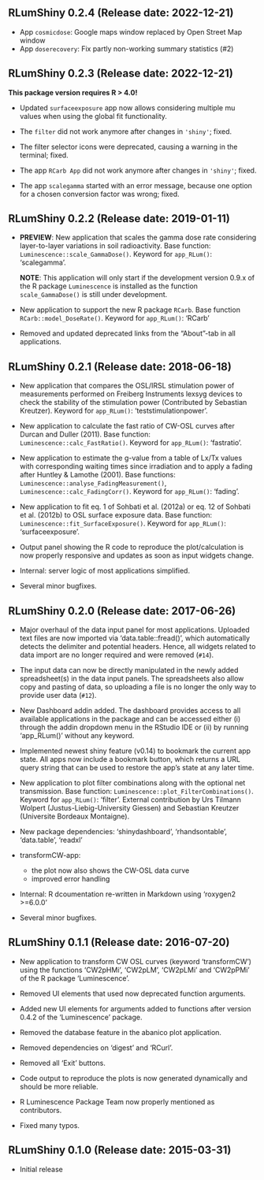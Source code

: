 
<!-- NEWS.md was auto-generated by NEWS.Rmd. Please DO NOT edit by hand!-->

## RLumShiny 0.2.4 (Release date: 2022-12-21)

- App `cosmicdose`: Google maps window replaced by Open Street Map
  window
- App `doserecovery`: Fix partly non-working summary statistics (#2)

## RLumShiny 0.2.3 (Release date: 2022-12-21)

**This package version requires R \> 4.0!**

- Updated `surfaceexposure` app now allows considering multiple mu
  values when using the global fit functionality.

- The `filter` did not work anymore after changes in `'shiny'`; fixed.

- The filter selector icons were deprecated, causing a warning in the
  terminal; fixed.

- The app `RCarb App` did not work anymore after changes in `'shiny'`;
  fixed.

- The app `scalegamma` started with an error message, because one option
  for a chosen conversion factor was wrong; fixed.

## RLumShiny 0.2.2 (Release date: 2019-01-11)

- **PREVIEW**: New application that scales the gamma dose rate
  considering layer-to-layer variations in soil radioactivity. Base
  function: `Luminescence::scale_GammaDose()`. Keyword for `app_RLum()`:
  ‘scalegamma’.

  **NOTE**: This application will only start if the development version
  0.9.x of the R package `Luminescence` is installed as the function
  `scale_GammaDose()` is still under development.

- New application to support the new R package `RCarb`. Base function
  `RCarb::model_DoseRate()`. Keyword for `app_RLum()`: ‘RCarb’

- Removed and updated deprecated links from the “About”-tab in all
  applications.

## RLumShiny 0.2.1 (Release date: 2018-06-18)

- New application that compares the OSL/IRSL stimulation power of
  measurements performed on Freiberg Instruments lexsyg devices to check
  the stability of the stimulation power (Contributed by Sebastian
  Kreutzer). Keyword for `app_RLum()`: ‘teststimulationpower’.

- New application to calculate the fast ratio of CW-OSL curves after
  Durcan and Duller (2011). Base function:
  `Luminescence::calc_FastRatio()`. Keyword for `app_RLum()`:
  ‘fastratio’.

- New application to estimate the g-value from a table of Lx/Tx values
  with corresponding waiting times since irradiation and to apply a
  fading after Huntley & Lamothe (2001). Base functions:
  `Luminescence::analyse_FadingMeasurement()`,
  `Luminescence::calc_FadingCorr()`. Keyword for `app_RLum()`: ‘fading’.

- New application to fit eq. 1 of Sohbati et al. (2012a) or eq. 12 of
  Sohbati et al. (2012b) to OSL surface exposure data. Base function:
  `Luminescence::fit_SurfaceExposure()`. Keyword for `app_RLum()`:
  ‘surfaceexposure’.

- Output panel showing the R code to reproduce the plot/calculation is
  now properly responsive and updates as soon as input widgets change.

- Internal: server logic of most applications simplified.

- Several minor bugfixes.

## RLumShiny 0.2.0 (Release date: 2017-06-26)

- Major overhaul of the data input panel for most applications. Uploaded
  text files are now imported via ‘data.table::fread()’, which
  automatically detects the delimiter and potential headers. Hence, all
  widgets related to data import are no longer required and were removed
  (`#14`).

- The input data can now be directly manipulated in the newly added
  spreadsheet(s) in the data input panels. The spreadsheets also allow
  copy and pasting of data, so uploading a file is no longer the only
  way to provide user data (`#12`).

- New Dashboard addin added. The dashboard provides access to all
  available applications in the package and can be accessed either (i)
  through the addin dropdown menu in the RStudio IDE or (ii) by running
  ‘app_RLum()’ without any keyword.

- Implemented newest shiny feature (v0.14) to bookmark the current app
  state. All apps now include a bookmark button, which returns a URL
  query string that can be used to restore the app’s state at any later
  time.

- New application to plot filter combinations along with the optional
  net transmission. Base function:
  `Luminescence::plot_FilterCombinations()`. Keyword for `app_RLum()`:
  ‘filter’. External contribution by Urs Tilmann Wolpert
  (Justus-Liebig-University Giessen) and Sebastian Kreutzer (Universite
  Bordeaux Montaigne).

- New package dependencies: ‘shinydashboard’, ‘rhandsontable’,
  ‘data.table’, ‘readxl’

- transformCW-app:

  - the plot now also shows the CW-OSL data curve
  - improved error handling

- Internal: R dcoumentation re-written in Markdown using ‘roxygen2
  \>=6.0.0’

- Several minor bugfixes.

## RLumShiny 0.1.1 (Release date: 2016-07-20)

- New application to transform CW OSL curves (keyword ‘transformCW’)
  using the functions ‘CW2pHMi’, ‘CW2pLM’, ‘CW2pLMi’ and ‘CW2pPMi’ of
  the R package ‘Luminescence’.

- Removed UI elements that used now deprecated function arguments.

- Added new UI elements for arguments added to functions after version
  0.4.2 of the ‘Luminescence’ package.

- Removed the database feature in the abanico plot application.

- Removed dependencies on ‘digest’ and ‘RCurl’.

- Removed all ‘Exit’ buttons.

- Code output to reproduce the plots is now generated dynamically and
  should be more reliable.

- R Luminescence Package Team now properly mentioned as contributors.

- Fixed many typos.

## RLumShiny 0.1.0 (Release date: 2015-03-31)

- Initial release
